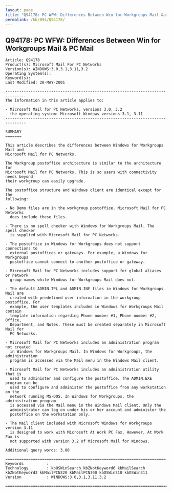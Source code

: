```yaml
---
layout: page
title: "Q94178: PC WFW: Differences Between Win for Workgroups Mail &amp; PC Mail"
permalink: /kb/094/Q94178/
---
```


## Q94178: PC WFW: Differences Between Win for Workgroups Mail &amp; PC Mail

	Article: Q94178
	Product(s): Microsoft Mail For PC Networks
	Version(s): WINDOWS:3.0,3.1,3.11,3.2
	Operating System(s): 
	Keyword(s): 
	Last Modified: 20-MAY-2001
	
	-------------------------------------------------------------------------------
	The information in this article applies to:
	
	- Microsoft Mail for PC Networks, versions 3.0, 3.2 
	- the operating system: Microsoft Windows versions 3.1, 3.11 
	-------------------------------------------------------------------------------
	
	SUMMARY
	=======
	
	This article describes the differences between Windows for Workgroups Mail and
	Microsoft Mail for PC Networks.
	
	The Workgroup postoffice architecture is similar to the architecture for
	Microsoft Mail for PC Networks. This is so users with connectivity needs beyond
	their workgroup can easily upgrade.
	
	The postoffice structure and Windows client are identical except for the
	following:
	
	- No Demo files are in the workgroup postoffice. Microsoft Mail for PC Networks
	  does include these files.
	
	- There is no spell checker with Windows for Workgroups Mail. The spell checker
	  is supplied with Microsoft Mail for PC Networks.
	
	- The postoffice in Windows for Workgroups does not support connections to
	  external postoffices or gateways. For example, a Windows for Workgroups
	  postoffice cannot connect to another postoffice or gateway.
	
	- Microsoft Mail for PC Networks includes support for global aliases or network
	  group names while Windows for Workgroups Mail does not.
	
	- The default ADMIN.TPL and ADMIN.INF files in Windows for Workgroups Mail are
	  created with predefined user information in the workgroup postoffice. For
	  example, the user templates included in Windows for Workgroups Mail contain
	  template information regarding Phone number #1, Phone number #2, Office,
	  Department, and Notes. These must be created separately in Microsoft Mail for
	  PC Networks.
	
	- Microsoft Mail for PC Networks includes an administration program not created
	  in Windows for Workgroups Mail. In Windows for Workgroups, the administration
	  program is accessed via the Mail menu in the Windows Mail client.
	
	- Microsoft Mail for PC Networks includes an administration utility that is
	  used to administer and configure the postoffice. The ADMIN.EXE program can be
	  used to configure and administer the postoffice from any workstation on the
	  network running MS-DOS. In Windows for Workgroups, the administration program
	  is accessed via the Mail menu in the Windows Mail client. Only the
	  administrator can log on under his or her account and administer the
	  postoffice on the workstation only.
	
	- The Mail client included with Microsoft Windows for Workgroups version 3.11
	  is designed to work with Microsoft At Work PC Fax. However, At Work Fax is
	  not supported with version 3.2 of Microsoft Mail for Windows.
	
	Additional query words: 3.00
	
	======================================================================
	Keywords          :  
	Technology        : kbOSWinSearch kbZNotKeyword6 kbMailSearch kbZNotKeyword3 kbMailPCN320 kbMailPCN300 kbOSWin310 kbOSWin311
	Version           : WINDOWS:3.0,3.1,3.11,3.2
	
	=============================================================================
	
